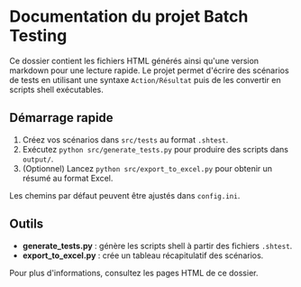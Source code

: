 # Documentation du projet Batch Testing

Ce dossier contient les fichiers HTML générés ainsi qu'une version 
markdown pour une lecture rapide. Le projet permet d'écrire des 
scénarios de tests en utilisant une syntaxe `Action/Résultat` puis de
les convertir en scripts shell exécutables.

## Démarrage rapide
1. Créez vos scénarios dans `src/tests` au format `.shtest`.
2. Exécutez `python src/generate_tests.py` pour produire des scripts dans `output/`.
3. (Optionnel) Lancez `python src/export_to_excel.py` pour obtenir un
   résumé au format Excel.

Les chemins par défaut peuvent être ajustés dans `config.ini`.

## Outils
- **generate_tests.py** : génère les scripts shell à partir des fichiers `.shtest`.
- **export_to_excel.py** : crée un tableau récapitulatif des scénarios.

Pour plus d'informations, consultez les pages HTML de ce dossier.
